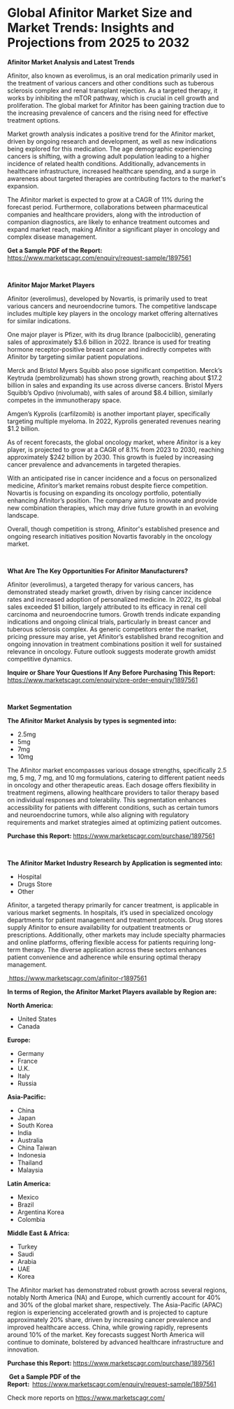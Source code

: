 <p><h1>Global Afinitor Market Size and Market Trends: Insights and Projections from 2025 to 2032</h1></p><p><strong>Afinitor Market Analysis and Latest Trends</strong></p>
<p><p>Afinitor, also known as everolimus, is an oral medication primarily used in the treatment of various cancers and other conditions such as tuberous sclerosis complex and renal transplant rejection. As a targeted therapy, it works by inhibiting the mTOR pathway, which is crucial in cell growth and proliferation. The global market for Afinitor has been gaining traction due to the increasing prevalence of cancers and the rising need for effective treatment options.</p><p>Market growth analysis indicates a positive trend for the Afinitor market, driven by ongoing research and development, as well as new indications being explored for this medication. The age demographic experiencing cancers is shifting, with a growing adult population leading to a higher incidence of related health conditions. Additionally, advancements in healthcare infrastructure, increased healthcare spending, and a surge in awareness about targeted therapies are contributing factors to the market's expansion.</p><p>The Afinitor market is expected to grow at a CAGR of 11% during the forecast period. Furthermore, collaborations between pharmaceutical companies and healthcare providers, along with the introduction of companion diagnostics, are likely to enhance treatment outcomes and expand market reach, making Afinitor a significant player in oncology and complex disease management.</p></p>
<p><strong>Get a Sample PDF of the Report:&nbsp;</strong> <a href="https://www.marketscagr.com/enquiry/request-sample/1897561?utm_campaign=3092&utm_medium=2&utm_source=Github&utm_content=ia&utm_term=08032025&utm_id=afinitor">https://www.marketscagr.com/enquiry/request-sample/1897561</a></p>
<p>&nbsp;</p>
<p><strong>Afinitor Major Market Players</strong></p>
<p><p>Afinitor (everolimus), developed by Novartis, is primarily used to treat various cancers and neuroendocrine tumors. The competitive landscape includes multiple key players in the oncology market offering alternatives for similar indications.</p><p>One major player is Pfizer, with its drug Ibrance (palbociclib), generating sales of approximately $3.6 billion in 2022. Ibrance is used for treating hormone receptor-positive breast cancer and indirectly competes with Afinitor by targeting similar patient populations.</p><p>Merck and Bristol Myers Squibb also pose significant competition. Merck’s Keytruda (pembrolizumab) has shown strong growth, reaching about $17.2 billion in sales and expanding its use across diverse cancers. Bristol Myers Squibb’s Opdivo (nivolumab), with sales of around $8.4 billion, similarly competes in the immunotherapy space.</p><p>Amgen’s Kyprolis (carfilzomib) is another important player, specifically targeting multiple myeloma. In 2022, Kyprolis generated revenues nearing $1.2 billion. </p><p>As of recent forecasts, the global oncology market, where Afinitor is a key player, is projected to grow at a CAGR of 8.1% from 2023 to 2030, reaching approximately $242 billion by 2030. This growth is fueled by increasing cancer prevalence and advancements in targeted therapies.</p><p>With an anticipated rise in cancer incidence and a focus on personalized medicine, Afinitor’s market remains robust despite fierce competition. Novartis is focusing on expanding its oncology portfolio, potentially enhancing Afinitor’s position. The company aims to innovate and provide new combination therapies, which may drive future growth in an evolving landscape.</p><p>Overall, though competition is strong, Afinitor's established presence and ongoing research initiatives position Novartis favorably in the oncology market.</p></p>
<p>&nbsp;</p>
<p><strong>What Are The Key Opportunities For Afinitor Manufacturers?</strong></p>
<p><p>Afinitor (everolimus), a targeted therapy for various cancers, has demonstrated steady market growth, driven by rising cancer incidence rates and increased adoption of personalized medicine. In 2022, its global sales exceeded $1 billion, largely attributed to its efficacy in renal cell carcinoma and neuroendocrine tumors. Growth trends indicate expanding indications and ongoing clinical trials, particularly in breast cancer and tuberous sclerosis complex. As generic competitors enter the market, pricing pressure may arise, yet Afinitor’s established brand recognition and ongoing innovation in treatment combinations position it well for sustained relevance in oncology. Future outlook suggests moderate growth amidst competitive dynamics.</p></p>
<p><strong>Inquire or Share Your Questions If Any Before Purchasing This Report:</strong> <a href="https://www.marketscagr.com/enquiry/pre-order-enquiry/1897561?utm_campaign=3092&utm_medium=2&utm_source=Github&utm_content=ia&utm_term=08032025&utm_id=afinitor">https://www.marketscagr.com/enquiry/pre-order-enquiry/1897561</a></p>
<p>&nbsp;</p>
<p><strong>Market Segmentation</strong></p>
<p><strong>The Afinitor Market Analysis by types is segmented into:</strong></p>
<p><ul><li>2.5mg</li><li>5mg</li><li>7mg</li><li>10mg</li></ul></p>
<p><p>The Afinitor market encompasses various dosage strengths, specifically 2.5 mg, 5 mg, 7 mg, and 10 mg formulations, catering to different patient needs in oncology and other therapeutic areas. Each dosage offers flexibility in treatment regimens, allowing healthcare providers to tailor therapy based on individual responses and tolerability. This segmentation enhances accessibility for patients with different conditions, such as certain tumors and neuroendocrine tumors, while also aligning with regulatory requirements and market strategies aimed at optimizing patient outcomes.</p></p>
<p><strong>Purchase this Report:&nbsp;</strong><a href="https://www.marketscagr.com/purchase/1897561?utm_campaign=3092&utm_medium=2&utm_source=Github&utm_content=ia&utm_term=08032025&utm_id=afinitor">https://www.marketscagr.com/purchase/1897561</a></p>
<p>&nbsp;</p>
<p><strong>The Afinitor Market Industry Research by Application is segmented into:</strong></p>
<p><ul><li>Hospital</li><li>Drugs Store</li><li>Other</li></ul></p>
<p><p>Afinitor, a targeted therapy primarily for cancer treatment, is applicable in various market segments. In hospitals, it’s used in specialized oncology departments for patient management and treatment protocols. Drug stores supply Afinitor to ensure availability for outpatient treatments or prescriptions. Additionally, other markets may include specialty pharmacies and online platforms, offering flexible access for patients requiring long-term therapy. The diverse application across these sectors enhances patient convenience and adherence while ensuring optimal therapy management.</p></p>
<p><a href="https://www.marketscagr.com/afinitor-r1897561?utm_campaign=3092&utm_medium=2&utm_source=Github&utm_content=ia&utm_term=08032025&utm_id=afinitor">&nbsp;https://www.marketscagr.com/afinitor-r1897561</a></p>
<p><strong>In terms of Region, the Afinitor Market Players available by Region are:</strong></p>
<p>
    <p> <strong> North America: </strong>
        <ul>
            <li>United States</li>
            <li>Canada</li>
        </ul>
        </p> 
    <p> <strong> Europe: </strong>
        <ul>
            <li>Germany</li>
            <li>France</li>
            <li>U.K.</li>
            <li>Italy</li>
            <li>Russia</li>
        </ul>
        </p> 
    <p> <strong> Asia-Pacific: </strong>
        <ul>
            <li>China</li>
            <li>Japan</li>
            <li>South Korea</li>
            <li>India</li>
            <li>Australia</li>
            <li>China Taiwan</li>
            <li>Indonesia</li>
            <li>Thailand</li>
            <li>Malaysia</li>
        </ul>
        </p> 
    <p> <strong> Latin America: </strong>
        <ul>
            <li>Mexico</li>
            <li>Brazil</li>
            <li>Argentina Korea</li>
            <li>Colombia</li>
        </ul>
        </p> 
    <p> <strong> Middle East & Africa: </strong>
        <ul>
            <li>Turkey</li>
            <li>Saudi</li>
            <li>Arabia</li>
            <li>UAE</li>
            <li>Korea</li>
        </ul>
    </p>
    </p>
<p><p>The Afinitor market has demonstrated robust growth across several regions, notably North America (NA) and Europe, which currently account for 40% and 30% of the global market share, respectively. The Asia-Pacific (APAC) region is experiencing accelerated growth and is projected to capture approximately 20% share, driven by increasing cancer prevalence and improved healthcare access. China, while growing rapidly, represents around 10% of the market. Key forecasts suggest North America will continue to dominate, bolstered by advanced healthcare infrastructure and innovation.</p></p>
<p><strong>Purchase this Report: </strong><a href="https://www.marketscagr.com/purchase/1897561?utm_campaign=3092&utm_medium=2&utm_source=Github&utm_content=ia&utm_term=08032025&utm_id=afinitor">https://www.marketscagr.com/purchase/1897561</a></p>
<p>&nbsp;<strong>Get a Sample PDF of the Report:&nbsp;&nbsp;</strong><a href="https://www.marketscagr.com/enquiry/request-sample/1897561?utm_campaign=3092&utm_medium=2&utm_source=Github&utm_content=ia&utm_term=08032025&utm_id=afinitor">https://www.marketscagr.com/enquiry/request-sample/1897561</a></p>
<p><strong></strong></p>
<p>Check more reports on <a href="https://www.marketscagr.com/?utm_campaign=3092&utm_medium=2&utm_source=Github&utm_content=ia&utm_term=08032025&utm_id=afinitor">https://www.marketscagr.com/</a></p>